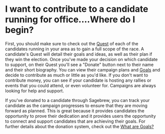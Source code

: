 # I want to contribute to a candidate running for office....Where do I begin? #
First, you should make sure to check out the [Quest][2] of each of the
candidates running in your area as to gain a full scope of the race. A 
candidate's Quest will detail their goals and ideas, as well as their plan 
if they win the election. Once you've made your decision on which
candidate to support, on their Quest you'll see a "Donate" button 
next to their name and their short biography. You can view their campaign 
plans and [Goals][1] and decide to contribute as much or little as you'd 
like. If you don't want to contribute money, you can see if your candidate is 
hosting any rallies or events that you could attend, or even volunteer for. 
Campaigns are always looking for help and support. 

If you've donated to a candidate through Sagebrew, you can track your candidate 
as the campaign progresses to ensure that they are moving forward as planned. 
This is great because it provides candidates the opportunity to prove their 
dedication and it provides users the opportunity to connect and support 
candidates that are achieving their goals. For further details about the 
donation system, check out the [What are Goals?][1]


[1]: /help/donating/goals/
[2]: /quest/